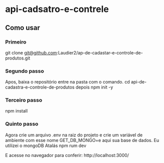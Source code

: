# api-cadsatro-e-contrele

## Como usar

### Primeiro
git clone git@github.com:Laudier2/ap-de-cadastar-e-controle-de-produtos.git

### Segundo passo
Apos, baixa o repositório entre na pasta com o comando. 
cd api-de-cadastra-e-controle-de-produtos
depois npm init -y  

### Terceiro passo
npm install

### Quinto passo
Agora crie um arquivo .env na raiz do projeto e crie um variável de ambiente com esse nome GET_DB_MONGO=e aqui sua base de dados. Eu utilizei o mongoDB Atalás
npm rum dev

E acesse no navegador para conferir: http://localhost:3000/
